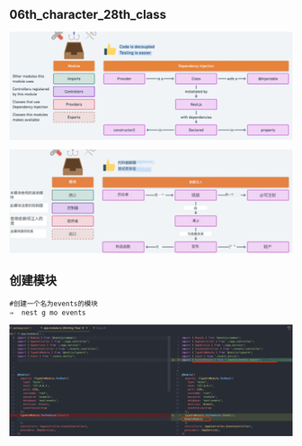 

## 06th_character_28th_class

![img.png](img.png)

![img_1.png](img_1.png)

## 创建模块

```shell
#创建一个名为events的模块
⇒  nest g mo events
```

![img_2.png](img_2.png)






